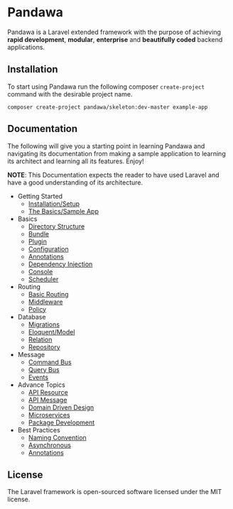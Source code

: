 # Pandawa

Pandawa is a Laravel extended framework with the purpose 
of achieving **rapid development**, **modular**, **enterprise** 
and **beautifully coded** backend applications.

## Installation

To start using Pandawa run the following composer `create-project` command with 
the desirable project name.

```
composer create-project pandawa/skeleton:dev-master example-app
```

## Documentation

The following will give you a starting point in learning Pandawa and navigating
its documentation from making a sample application to learning its architect and 
learning all its features. Enjoy!

**NOTE**: This Documentation expects the reader to have used Laravel and have a 
good understanding of its architecture.

- Getting Started
    - [Installation/Setup](getting-started/installation.md)
    - [The Basics/Sample App](getting-started/basics.md)
- Basics
    - [Directory Structure](architecture/directory-structure.md)
    - [Bundle](architecture/bundle.md)
    - [Plugin]()
    - [Configuration]()
    - [Annotations]()
    - [Dependency Injection]()
    - [Console]()
    - [Scheduler]()
- Routing
    - [Basic Routing]()
    - [Middleware]()
    - [Policy]()
- Database
    - [Migrations](database/migrations.md)
    - [Eloquent/Model]()
    - [Relation]()
    - [Repository]()
- Message
    - [Command Bus]()
    - [Query Bus]()
    - [Events]()
- Advance Topics
    - [API Resource]()
    - [API Message]()
    - [Domain Driven Design]()
    - [Microservices]()
    - [Package Development]()
- Best Practices
    - [Naming Convention]()
    - [Asynchronous]()
    - [Annotations]()

## License

The Laravel framework is open-sourced software licensed under the MIT license.
